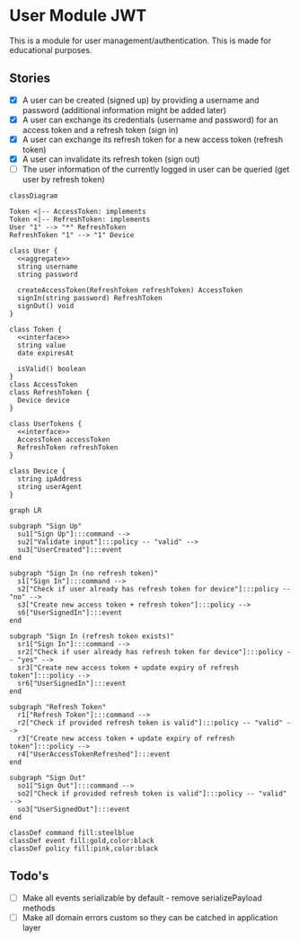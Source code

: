# User Module JWT

This is a module for user management/authentication. This is made for educational purposes.

## Stories

-   [x] A user can be created (signed up) by providing a username and password (additional information might be added later)
-   [x] A user can exchange its credentials (username and password) for an access token and a refresh token (sign in)
-   [x] A user can exchange its refresh token for a new access token (refresh token)
-   [x] A user can invalidate its refresh token (sign out)
-   [ ] The user information of the currently logged in user can be queried (get user by refresh token)

```mermaid
classDiagram

Token <|-- AccessToken: implements
Token <|-- RefreshToken: implements
User "1" --> "*" RefreshToken
RefreshToken "1" --> "1" Device

class User {
  <<aggregate>>
  string username
  string password

  createAccessToken(RefreshToken refreshToken) AccessToken
  signIn(string password) RefreshToken
  signOut() void
}

class Token {
  <<interface>>
  string value
  date expiresAt

  isValid() boolean
}
class AccessToken
class RefreshToken {
  Device device
}

class UserTokens {
  <<interface>>
  AccessToken accessToken
  RefreshToken refreshToken
}

class Device {
  string ipAddress
  string userAgent
}
```

```mermaid
graph LR

subgraph "Sign Up"
  su1["Sign Up"]:::command -->
  su2["Validate input"]:::policy -- "valid" -->
  su3["UserCreated"]:::event
end

subgraph "Sign In (no refresh token)"
  s1["Sign In"]:::command -->
  s2["Check if user already has refresh token for device"]:::policy -- "no" -->
  s3["Create new access token + refresh token"]:::policy -->
  s6["UserSignedIn"]:::event
end

subgraph "Sign In (refresh token exists)"
  sr1["Sign In"]:::command -->
  sr2["Check if user already has refresh token for device"]:::policy -- "yes" -->
  sr3["Create new access token + update expiry of refresh token"]:::policy -->
  sr6["UserSignedIn"]:::event
end

subgraph "Refresh Token"
  r1["Refresh Token"]:::command -->
  r2["Check if provided refresh token is valid"]:::policy -- "valid" -->
  r3["Create new access token + update expiry of refresh token"]:::policy -->
  r4["UserAccessTokenRefreshed"]:::event
end

subgraph "Sign Out"
  so1["Sign Out"]:::command -->
  so2["Check if provided refresh token is valid"]:::policy -- "valid" -->
  so3["UserSignedOut"]:::event
end

classDef command fill:steelblue
classDef event fill:gold,color:black
classDef policy fill:pink,color:black
```

## Todo's

-   [ ] Make all events serializable by default - remove serializePayload methods
-   [ ] Make all domain errors custom so they can be catched in application layer
